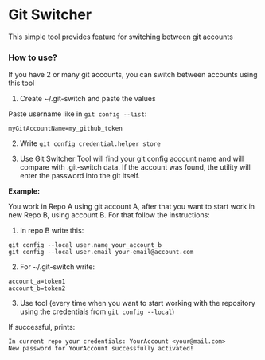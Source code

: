 # Git Switcher

This simple tool provides feature for switching between git accounts

### How to use?

If you have 2 or many git accounts, you can switch between accounts using this tool

1. Create ~/.git-switch and paste the values

Paste username like in `git config --list`:

```
myGitAccountName=my_github_token
```

2. Write `git config credential.helper store`

3. Use Git Switcher
Tool will find your git config account name and will compare with .git-switch data. If the account was found, the utility will enter the password into the git itself.


**Example:**

You work in Repo A using git account A, after that you want to start work in new Repo B, using account B. For that follow the instructions:

1. In repo B write this:

```
git config --local user.name your_account_b
git config --local user.email your-email@account.com
```

2. For ~/.git-switch write:

```
account_a=token1
account_b=token2
```

3. Use tool (every time when you want to start working with the repository using the credentials from `git config --local`)

If successful, prints:

```
In current repo your credentials: YourAccount <your@mail.com>
New password for YourAccount successfully activated!
```
